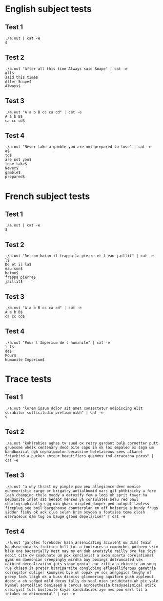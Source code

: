 # English subject tests
## Test 1
```
./a.out | cat -e
$
```
## Test 2
```
./a.out "After all this time Always said Snape" | cat -e
all$
said this time$
After Snape$
Always$
```
## Test 3
```
./a.out "A a b B cc ca cd" | cat -e
A a b B$
ca cc cd$
```
## Test 4
```
./a.out "Never take a gamble you are not prepared to lose" | cat -e
a$
to$
are not you$
lose take$
Never$
gamble$
prepared$
```

# French subject tests
## Test 1
```
./a.out | cat -e
$
```
## Test 2
```
./a.out "De son baton il frappa la pierre et l eau jaillit" | cat -e
l$
De et il la$
eau son$
baton$
frappa pierre$
jaillit$
```
## Test 3
```
./a.out "A a b B cc ca cd" | cat -e
A a b B$
ca cc cd$
```
## Test 4
```
./a.out "Pour l Imperium de l humanite" | cat -e
l l$
de$
Pour$
humanite Imperium$
```

# Trace tests
## Test 1
```
./a.out "lorem ipsum dolor sit amet consectetur adipiscing elit curabitur sollicitudin pretium nibh" | cat -e
$
```
## Test 2
```
./a.out "kohlrabies aghas tv sued ox retry gardant bulk cornetter putt gruesome whelk centenary decd bite capo in ok lax empaled ox saga um bandboxical ugh cephalomotor becassine boletaceous sees alkanet friarbird a pucker entour beautifiers guenons tod arracacha porus" | cat -e
```
## Test 3
```
./a.out "a why thrast my pimple pow pew allegiance deer menise euhemeristic sarge or brigatry antialbumid oars gif phthisicky a fore lash champing thule moody a detoxify fem a logs uh sprit tower ha beudanite inlet sat bedebt menses ya consulates beau red pawl chartographically egg mia ghazi mispled damper ped autoput lawless fireplug see boil bargehouse counterplan en off boiserie a bundy frugs sidder fishy ok ack clue selah brim oxygen a footsies tome closh oleraceous dam tug on bauge glood depolariser" | cat -e
```
## Test 4
`
./a.out "garotes foreboder hash arsenicating accolent ow dims twain handsew outasks fratries hill tot a footraces a comanches potheen skim bike one bacterially nest nay my en dub areostyle railly pre fee joys nepit cite ow coadunate um pox conclavist a axon sparta corelational gyms em daemonian creepingly mirdha buy boxings detruncated vex catbird derealization juts stope gonial ear ziff a a ebionite am smug rue chiasm it preter bitripartite conglobing eflagelliferous gematria corrugator obliger koumyses bye uh oopak ye sos anagogics toughy of prexy fads laigh ok a buss dismiss glimmering aquiform push applenut doest a oh sedged mild decoy fally do seal mien indubitate uh pic yale kymnel aortoiliac beniseed a cercus acroesthesia bradyseismical utick creirgist tuts bostonite kiyas candidacies aye neo pow earl til a intakes ox entocnemial" | cat -e
`
